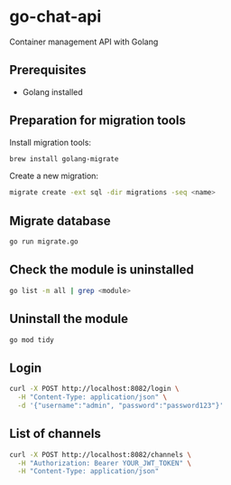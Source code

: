 # go-chat-api

Container management API with Golang

## Prerequisites

- Golang installed

## Preparation for migration tools

Install migration tools:

```bash
brew install golang-migrate
```

Create a new migration:

```bash
migrate create -ext sql -dir migrations -seq <name>
```

## Migrate database

```bash
go run migrate.go
```

## Check the module is uninstalled

```bash
go list -m all | grep <module>
```

## Uninstall the module

```bash
go mod tidy
```

## Login

```bash
curl -X POST http://localhost:8082/login \
  -H "Content-Type: application/json" \
  -d '{"username":"admin", "password":"password123"}'
```

## List of channels

```bash
curl -X POST http://localhost:8082/channels \
  -H "Authorization: Bearer YOUR_JWT_TOKEN" \
  -H "Content-Type: application/json"
```